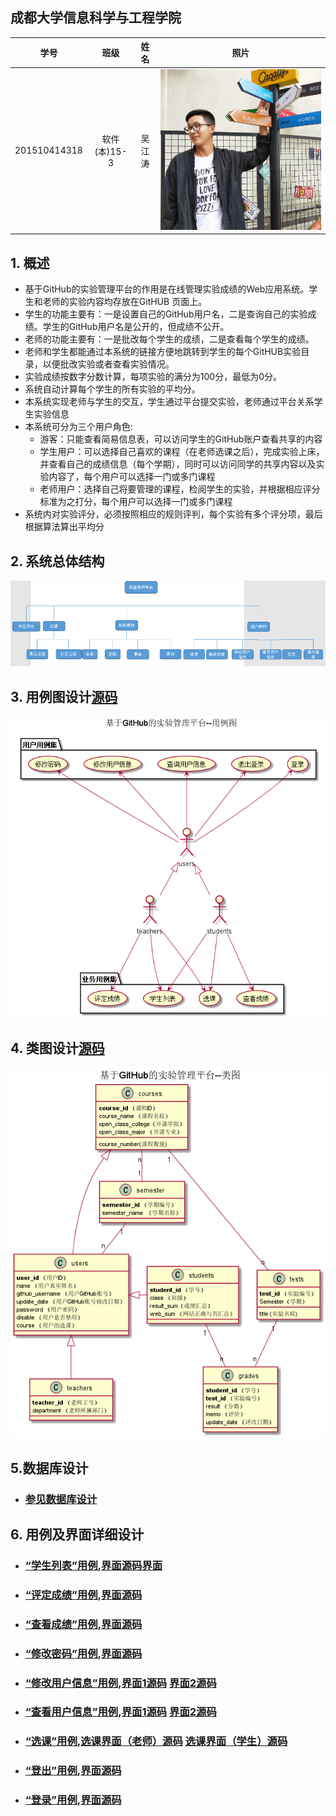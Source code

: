 
## 成都大学信息科学与工程学院
|学号|班级|姓名|照片|
|:-------:|:-------------: | :----------:|:---:|
|201510414318|软件(本)15-3|吴江涛|![](./wjt.jpg 'wjt')|

## 1. 概述

  - 基于GitHub的实验管理平台的作用是在线管理实验成绩的Web应用系统。学生和老师的实验内容均存放在GitHUB 页面上。
  - 学生的功能主要有：一是设置自己的GitHub用户名，二是查询自己的实验成绩。学生的GitHub用户名是公开的，但成绩不公开。
  - 老师的功能主要有：一是批改每个学生的成绩，二是查看每个学生的成绩。
  - 老师和学生都能通过本系统的链接方便地跳转到学生的每个GitHUB实验目录，以便批改实验或者查看实验情况。
  - 实验成绩按数字分数计算，每项实验的满分为100分，最低为0分。
  - 系统自动计算每个学生的所有实验的平均分。
  - 本系统实现老师与学生的交互，学生通过平台提交实验，老师通过平台关系学生实验信息
  - 本系统可分为三个用户角色:
       - 游客：只能查看简易信息表，可以访问学生的GitHub账户查看共享的内容
       - 学生用户：可以选择自己喜欢的课程（在老师选课之后），完成实验上床，并查看自己的成绩信息（每个学期），同时可以访问同学的共享内容以及实验内容了，每个用户可以选择一门或多门课程
       - 老师用户：选择自己将要管理的课程，检阅学生的实验，并根据相应评分标准为之打分，每个用户可以选择一门或多门课程
  - 系统内对实验评分，必须按照相应的规则评判，每个实验有多个评分项，最后根据算法算出平均分
  
## 2. 系统总体结构
![](./System.png '系统框架图') 

## 3. 用例图设计[源码](src/UserCase.puml)
![](./UserCase.png '用户用例图') 

## 4. 类图设计[源码](src/UserClass.puml)
![](./UserClass.png '类图') 

## 5.数据库设计
- ### [参见数据库设计](./DesignDatabase.md)

## 6. 用例及界面详细设计
- ### [“学生列表”用例](./用例/学生列表.md),[界面源码](./ui/home.html)[界面](https://wjtwjt96.github.io/is_analysis/test6/ui/home.html)
- ### [“评定成绩”用例](./用例/评定成绩.md),[界面源码](./ui/add_grades.html)
- ### [“查看成绩”用例](./用例/查看成绩.md),[界面源码](./ui/look_grades.html)
- ### [“修改密码”用例](./用例/修改密码.md),[界面源码](./ui/modify_password.html)
- ### [“修改用户信息”用例](./用例/修改用户信息.md),[界面1源码](./ui/modify_users_stu.html)&nbsp;[界面2源码](./ui/modify_users_teacher.html)
- ### [“查看用户信息”用例](./用例/查看用户信息.md),[界面1源码](./ui/modify_users_stu.html)&nbsp;[界面2源码](./ui/modify_users_teacher.html)
- ### [“选课”用例](./用例/选课.md),[选课界面（老师）源码](./ui/tea_select_course.html)&nbsp;[选课界面（学生）源码](./ui/stu_select_course.html)
- ### [“登出”用例](./用例/退出登录.md),[界面源码](./ui/login.html)
- ### [“登录”用例](./用例/登录.md),[界面源码](./ui/login.html)
